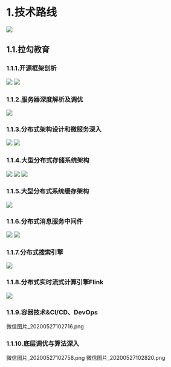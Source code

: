 # 1.技术路线
![](/static/image/微信截图_20200522180123.png)
## 1.1.拉勾教育
### 1.1.1.开源框架剖析
![](/static/image/微信图片_20200527102115.png)
![](/static/image/微信图片_20200527102203.png)

### 1.1.2.服务器深度解析及调优
![](/static/image/微信图片_20200527102233.jpg)

### 1.1.3.分布式架构设计和微服务深入
![](/static/image/微信图片_20200527102312.jpg)
![](/static/image/微信图片_20200527102350.jpg)
### 1.1.4.大型分布式存储系统架构
![](/static/image/微信图片_20200527102410.jpg)
![](/static/image/微信图片_20200527102444.jpg)
![](/static/image/微信图片_20200527102503.png)
### 1.1.5.大型分布式系统缓存架构
![](/static/image/微信图片_20200527102525.jpg)
### 1.1.6.分布式消息服务中间件
![](/static/image/微信图片_20200527102556.jpg)
![](/static/image/微信图片_20200527102623.jpg)
### 1.1.7.分布式搜索引擎
![](/static/image/微信图片_20200527102647.png)
### 1.1.8.分布式实时流式计算引擎Flink
![](/static/image/微信图片_20200527102733.png)
### 1.1.9.容器技术&CI/CD、DevOps
微信图片_20200527102716.png
### 1.1.10.底层调优与算法深入
微信图片_20200527102758.png
微信图片_20200527102820.png